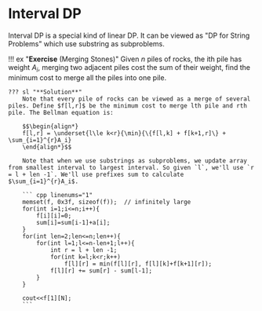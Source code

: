 # Interval DP

Interval DP is a special kind of linear DP. It can be viewed as "DP for String Problems" which use substring as subproblems.

!!! ex "**Exercise** (Merging Stones)"
    Given $n$ piles of rocks, the ith pile has weight $A_i$, merging two adjacent piles cost the sum of their weight, find the minimum cost to merge all the piles into one pile.

    ??? sl "**Solution**"
        Note that every pile of rocks can be viewed as a merge of several piles. Define $f[l,r]$ be the minimum cost to merge lth pile and rth pile. The Bellman equation is:
        
        $$\begin{align*}
        f[l,r] = \underset{l\le k<r}{\min}{\{f[l,k] + f[k+1,r]\} + \sum_{i=1}^{r}A_i}
        \end{align*}$$

        Note that when we use substrings as subproblems, we update array from smallest interval to largest interval. So given `l`, we'll use `r = l + len -1`. We'll use prefixes sum to calculate $\sum_{i=1}^{r}A_i$.
        
        ``` cpp linenums="1"
        memset(f, 0x3f, sizeof(f));  // infinitely large
        for(int i=1;i<=n;i++){
            f[i][i]=0;
            sum[i]=sum[i-1]+a[i];
        }
        for(int len=2;len<=n;len++){
            for(int l=1;l<=n-len+1;l++){
                int r = l + len -1;
                for(int k=l;k<r;k++)
                    f[l][r] = min(f[l][r], f[l][k]+f[k+1][r]);
                f[l][r] += sum[r] - sum[l-1];
            }
        }

        cout<<f[1][N];
        ```
        
        
        
        
    
